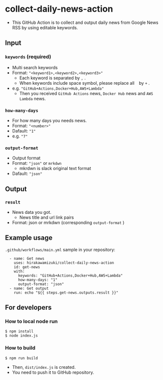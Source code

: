 # collect-daily-news-action

* This GitHub Action is to collect and output daily news from Google News RSS by using editable keywords.

## Input

### `keywords` (required)

* Multi search keywords
* Format: `"<keyword1>,<keyword2>,<keyword3>"`
  * Each keyword is separated by `,` .
  * When keywords include space symbol, please replace all ` ` by `+` .
* e.g. `"GitHub+Actions,Docker+Hub,AWS+Lambda"`
  * Then you received `GitHub Actions` news, `Docker Hub` news and `AWS Lambda` news.

### `how-many-days`

* For how many days you needs news.
* Format: `"<number>"`
* Dafault: `"1"`
* e.g. `"7"`

### `output-format`

* Output format
* Format: `"json"` or `mrkdwn`
  * mkrdwn is slack original text format
* Dafault: `"json"`

## Output

### `result`

* News data you got.
  * News title and url link pairs
* Format: json or mrkdwn (corresponding `output-format` )

## Example usage

`.github/workflows/main.yml` sample in your repository:

```
  - name: Get news
    uses: hirakawamizuki/collect-daily-news-action
    id: get-news
    with:
      keywords: "GitHub+Actions,Docker+Hub,AWS+Lambda"
      how-many-days: "1"
      output-format: "json"
  - name: Get output
    run: echo "${{ steps.get-news.outputs.result }}"
```

## For developers

### How to local node run

```
$ npm install
$ node index.js
```

### How to build

```
$ npm run build
```

* Then, `dist/index.js` is created.
* You need to push it to GitHub repository.